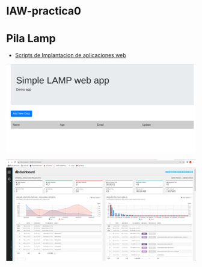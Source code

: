 # IAW-practica0
# Pila Lamp
- [Scripts de Implantacion de aplicaciones web](apache.sh)
  
![images](aplicacion.png)

![images](unnamed.png)
